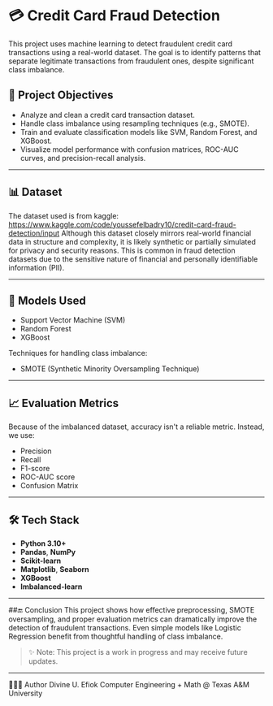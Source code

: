 # 💳 Credit Card Fraud Detection

This project uses machine learning to detect fraudulent credit card transactions using a real-world dataset. The goal is to identify patterns that separate legitimate transactions from fraudulent ones, despite significant class imbalance.

## 📌 Project Objectives

- Analyze and clean a credit card transaction dataset.
- Handle class imbalance using resampling techniques (e.g., SMOTE).
- Train and evaluate classification models like SVM, Random Forest, and XGBoost.
- Visualize model performance with confusion matrices, ROC-AUC curves, and precision-recall analysis.

---

## 📊 Dataset

The dataset used is from kaggle: https://www.kaggle.com/code/youssefelbadry10/credit-card-fraud-detection/input
Although this dataset closely mirrors real-world financial data in structure and complexity, it is likely synthetic or partially simulated for privacy and security reasons. This is common in fraud detection datasets due to the sensitive nature of financial and personally identifiable information (PII).

---

## 🧠 Models Used

- Support Vector Machine (SVM)
- Random Forest
- XGBoost

Techniques for handling class imbalance:
- SMOTE (Synthetic Minority Oversampling Technique)

---

## 📈 Evaluation Metrics

Because of the imbalanced dataset, accuracy isn't a reliable metric. Instead, we use:

- Precision
- Recall
- F1-score
- ROC-AUC score
- Confusion Matrix

---

## 🛠️ Tech Stack

- **Python 3.10+**
- **Pandas**, **NumPy**
- **Scikit-learn**
- **Matplotlib**, **Seaborn**
- **XGBoost**
- **Imbalanced-learn**

---
##🔚 Conclusion
This project shows how effective preprocessing, SMOTE oversampling, and proper evaluation metrics can dramatically improve the detection of fraudulent transactions. Even simple models like Logistic Regression benefit from thoughtful handling of class imbalance.

> ✨ Note: This project is a work in progress and may receive future updates.
---
👩🏾‍💻 Author
Divine U. Efiok
Computer Engineering + Math @ Texas A&M University



